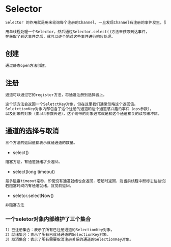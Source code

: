 # Selector
```md
Selector 的作用就是用来轮询每个注册的Channel，一旦发现Channel有注册的事件发生，便获取事件然后进行处理。
```
```md
用单线程处理一个Selector，然后通过Selector.select()方法来获取到达事件，
在获取了到达事件之后，就可以逐个地对这些事件进行响应处理。
```
## 创建
```md
通过静态open方法创建。
```
## 注册
```md
通道可以通过它的register方法，将通道注册到选择器上。
```
```md
这个该方法会返回一个SeletctKey对象，但在这里我们通常忽略这个返回值。
SeletctionKey对象内部包含了这个注册的通道和这个通道感兴趣的事件（ops参数），
以及附带的对象（由att参数传递），这个附带的对象通常就是和这个通道相关的读写缓冲区。
```
## 通道的选择与取消
```md
三个方法的返回值都表示就绪通道的数量。
```
* select()
```md
阻塞方法，有通道就绪才会返回。
```
* select(long timeout)
```md
最多阻塞timeout毫秒，即使没有通道就绪也会返回，若超时返回，则当前线程中断标志位被设置。
若阻塞时间内有通道就绪，就提前返回。
```
* seletor.selectNow()
```md
非阻塞方法
```
### 一个seletor对象内部维护了三个集合
```md
1）已注册集合：表示了所有已注册通道的SelectionKey对象。
2）就绪集合：表示了所有已就绪通道的SelectionKey对象。
3）取消集合：表示了所有需要取消注册关系的通道的SelectionKey对象。
```


